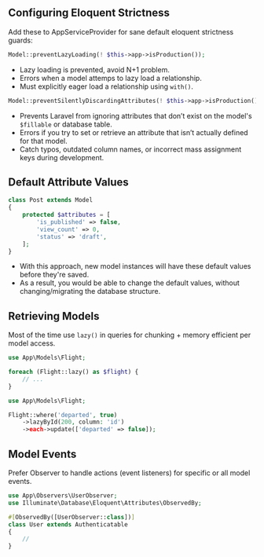 ## Configuring Eloquent Strictness
Add these to AppServiceProvider for sane default eloquent strictness guards:
```php
Model::preventLazyLoading(! $this->app->isProduction());
```
- Lazy loading is prevented, avoid N+1 problem.
- Errors when a model attemps to lazy load a relationship.
- Must explicitly eager load a relationship using `with()`.
```php
Model::preventSilentlyDiscardingAttributes(! $this->app->isProduction());
```
- Prevents Laravel from ignoring attributes that don’t exist on the model's `$fillable` or database table.
- Errors if you try to set or retrieve an attribute that isn’t actually defined for that model.
- Catch typos, outdated column names, or incorrect mass assignment keys during development.

## Default Attribute Values
```php
class Post extends Model
{
    protected $attributes = [
        'is_published' => false,
        'view_count' => 0,
        'status' => 'draft',
    ];
}
```
- With this approach, new model instances will have these default values before they're saved.
- As a result, you would be able to change the default values, without changing/migrating the database structure.

## Retrieving Models
Most of the time use `lazy()` in queries for chunking + memory efficient per model access.
```php
use App\Models\Flight;

foreach (Flight::lazy() as $flight) {
    // ...
}
```

```php
use App\Models\Flight;

Flight::where('departed', true)
    ->lazyById(200, column: 'id')
    ->each->update(['departed' => false]);
```

## Model Events
Prefer Observer to handle actions (event listeners) for specific or all model events.
```php
use App\Observers\UserObserver;
use Illuminate\Database\Eloquent\Attributes\ObservedBy;

#[ObservedBy([UserObserver::class])]
class User extends Authenticatable
{
    //
}
```
